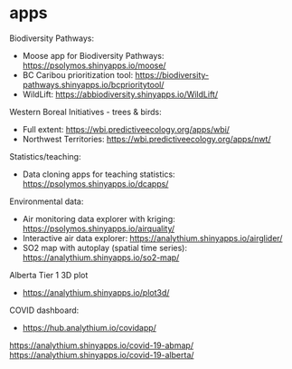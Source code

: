 # apps

Biodiversity Pathways:

- Moose app for Biodiversity Pathways: https://psolymos.shinyapps.io/moose/
- BC Caribou prioritization tool: https://biodiversity-pathways.shinyapps.io/bcprioritytool/
- WildLift: https://abbiodiversity.shinyapps.io/WildLift/

Western Boreal Initiatives - trees & birds:

- Full extent: https://wbi.predictiveecology.org/apps/wbi/
- Northwest Territories: https://wbi.predictiveecology.org/apps/nwt/

Statistics/teaching:

- Data cloning apps for teaching statistics: https://psolymos.shinyapps.io/dcapps/

Environmental data:

- Air monitoring data explorer with kriging: https://psolymos.shinyapps.io/airquality/
- Interactive air data explorer: https://analythium.shinyapps.io/airglider/
- SO2 map with autoplay (spatial time series): https://analythium.shinyapps.io/so2-map/

Alberta Tier 1 3D plot

- https://analythium.shinyapps.io/plot3d/

COVID dashboard:
- https://hub.analythium.io/covidapp/

https://analythium.shinyapps.io/covid-19-abmap/
https://analythium.shinyapps.io/covid-19-alberta/
